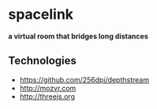 # spacelink

**a virtual room that bridges long distances**

## Technologies

- <https://github.com/256dpi/depthstream>
- <http://mozvr.com>
- <http://threejs.org>
